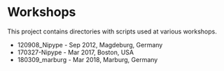 # Workshops

This project contains directories with scripts used at various workshops.

- 120908_Nipype - Sep 2012, Magdeburg, Germany
- 170327-Nipype - Mar 2017, Boston, USA
- 180309_marburg - Mar 2018, Marburg, Germany
